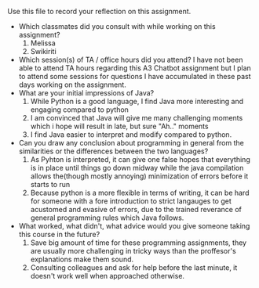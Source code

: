 Use this file to record your reflection on this assignment.

- Which classmates did you consult with while working on this assignment?
  1. Melissa
  2. Swikiriti
- Which session(s) of TA / office hours did you attend?
   I have not been able to attend TA hours regarding this A3 Chatbot assignment but I plan to attend some sessions for questions I have             accumulated in these past days working on the assignment.
- What are your initial impressions of Java?
  1. While Python is a good language, I find Java more interesting and engaging compared to python
  2. I am convinced that Java will give me many challenging moments which i hope will result in late, but sure "Ah.." moments
  3. I find Java easier to interpret and modify compared to python.
- Can you draw any conclusion about programming in general from the similarities or the differences between the two languages?
  1. As Pyhton is interpreted, it can give one false hopes that everything is in place until things go down midway while the java compilation 
    allows the(though mostly annoying) minimization of errors before it starts to run
  2. Because python is a more flexible in terms of writing, it can be hard for someone with a fore introduction to strict langauges to get 
   acustomed and evasive of errors, due to the trained reverance of general programming rules which Java follows.
- What worked, what didn't, what advice would you give someone taking this course in the future?
  1. Save big amount of time for these programming assignments, they are usually more challenging in tricky ways than the proffesor's 
  explanations make them sound.
  2. Consulting colleagues and ask for help before the last minute, it doesn't work well when approached otherwise.
